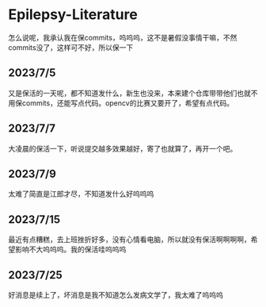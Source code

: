 # Epilepsy-Literature

怎么说呢，我承认我在保commits，呜呜呜，这不是暑假没事情干嘛，不然commits没了，这样可不好，所以保一下

## 2023/7/5

又是保活的一天呢，都不知道发什么，新生也没来，本来建个仓库带带他们也就不用保commits，还能写点代码。opencv的比赛又要开了，希望有点代码。

## 2023/7/7

大凌晨的保活一下，听说提交越多效果越好，寄了也就算了，再开一个吧。

## 2023/7/9

太难了简直是江郎才尽，不知道发什么好呜呜呜

## 2023/7/15

最近有点糟糕，去上班挫折好多，没有心情看电脑，所以就没有保活啊啊啊啊，希望影响不大呜呜呜。我的保活哇呜呜呜

## 2023/7/25

好消息是续上了，坏消息是我不知道怎么发病文学了，我太难了呜呜呜
